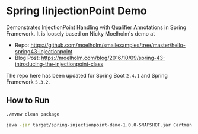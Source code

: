 # Spring IinjectionPoint Demo

Demonstrates InjectionPoint Handling with Qualifier Annotations in Spring Framework.
It is loosely based on Nicky Moelholm's demo at

- Repo: https://github.com/moelholm/smallexamples/tree/master/hello-spring43-injectionpoint
- Blog Post: https://moelholm.com/blog/2016/10/09/spring-43-introducing-the-injectionpoint-class

The repo here has been updated for Spring Boot `2.4.1` and Spring Framework `5.3.2`.

## How to Run

```bash
./mvnw clean package
```

```bash
java -jar target/spring-injectionpoint-demo-1.0.0-SNAPSHOT.jar Cartman
```